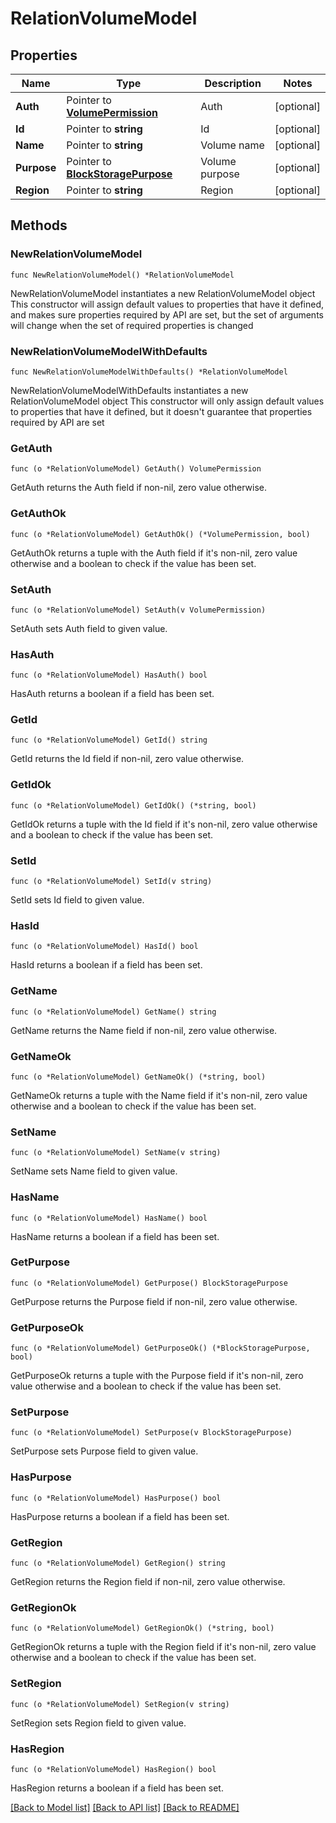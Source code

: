 # RelationVolumeModel

## Properties

Name | Type | Description | Notes
------------ | ------------- | ------------- | -------------
**Auth** | Pointer to [**VolumePermission**](VolumePermission.md) | Auth | [optional] 
**Id** | Pointer to **string** | Id | [optional] 
**Name** | Pointer to **string** | Volume name | [optional] 
**Purpose** | Pointer to [**BlockStoragePurpose**](BlockStoragePurpose.md) | Volume purpose | [optional] 
**Region** | Pointer to **string** | Region | [optional] 

## Methods

### NewRelationVolumeModel

`func NewRelationVolumeModel() *RelationVolumeModel`

NewRelationVolumeModel instantiates a new RelationVolumeModel object
This constructor will assign default values to properties that have it defined,
and makes sure properties required by API are set, but the set of arguments
will change when the set of required properties is changed

### NewRelationVolumeModelWithDefaults

`func NewRelationVolumeModelWithDefaults() *RelationVolumeModel`

NewRelationVolumeModelWithDefaults instantiates a new RelationVolumeModel object
This constructor will only assign default values to properties that have it defined,
but it doesn't guarantee that properties required by API are set

### GetAuth

`func (o *RelationVolumeModel) GetAuth() VolumePermission`

GetAuth returns the Auth field if non-nil, zero value otherwise.

### GetAuthOk

`func (o *RelationVolumeModel) GetAuthOk() (*VolumePermission, bool)`

GetAuthOk returns a tuple with the Auth field if it's non-nil, zero value otherwise
and a boolean to check if the value has been set.

### SetAuth

`func (o *RelationVolumeModel) SetAuth(v VolumePermission)`

SetAuth sets Auth field to given value.

### HasAuth

`func (o *RelationVolumeModel) HasAuth() bool`

HasAuth returns a boolean if a field has been set.

### GetId

`func (o *RelationVolumeModel) GetId() string`

GetId returns the Id field if non-nil, zero value otherwise.

### GetIdOk

`func (o *RelationVolumeModel) GetIdOk() (*string, bool)`

GetIdOk returns a tuple with the Id field if it's non-nil, zero value otherwise
and a boolean to check if the value has been set.

### SetId

`func (o *RelationVolumeModel) SetId(v string)`

SetId sets Id field to given value.

### HasId

`func (o *RelationVolumeModel) HasId() bool`

HasId returns a boolean if a field has been set.

### GetName

`func (o *RelationVolumeModel) GetName() string`

GetName returns the Name field if non-nil, zero value otherwise.

### GetNameOk

`func (o *RelationVolumeModel) GetNameOk() (*string, bool)`

GetNameOk returns a tuple with the Name field if it's non-nil, zero value otherwise
and a boolean to check if the value has been set.

### SetName

`func (o *RelationVolumeModel) SetName(v string)`

SetName sets Name field to given value.

### HasName

`func (o *RelationVolumeModel) HasName() bool`

HasName returns a boolean if a field has been set.

### GetPurpose

`func (o *RelationVolumeModel) GetPurpose() BlockStoragePurpose`

GetPurpose returns the Purpose field if non-nil, zero value otherwise.

### GetPurposeOk

`func (o *RelationVolumeModel) GetPurposeOk() (*BlockStoragePurpose, bool)`

GetPurposeOk returns a tuple with the Purpose field if it's non-nil, zero value otherwise
and a boolean to check if the value has been set.

### SetPurpose

`func (o *RelationVolumeModel) SetPurpose(v BlockStoragePurpose)`

SetPurpose sets Purpose field to given value.

### HasPurpose

`func (o *RelationVolumeModel) HasPurpose() bool`

HasPurpose returns a boolean if a field has been set.

### GetRegion

`func (o *RelationVolumeModel) GetRegion() string`

GetRegion returns the Region field if non-nil, zero value otherwise.

### GetRegionOk

`func (o *RelationVolumeModel) GetRegionOk() (*string, bool)`

GetRegionOk returns a tuple with the Region field if it's non-nil, zero value otherwise
and a boolean to check if the value has been set.

### SetRegion

`func (o *RelationVolumeModel) SetRegion(v string)`

SetRegion sets Region field to given value.

### HasRegion

`func (o *RelationVolumeModel) HasRegion() bool`

HasRegion returns a boolean if a field has been set.


[[Back to Model list]](../README.md#documentation-for-models) [[Back to API list]](../README.md#documentation-for-api-endpoints) [[Back to README]](../README.md)


